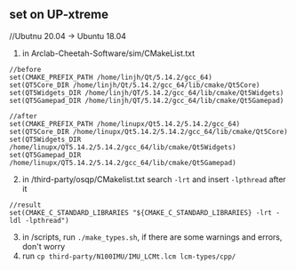 ## set on UP-xtreme
//Ubutnu 20.04 -> Ubuntu 18.04
1. in Arclab-Cheetah-Software/sim/CMakeList.txt


```
//before
set(CMAKE_PREFIX_PATH /home/linjh/Qt/5.14.2/gcc_64)
set(QT5Core_DIR /home/linjh/Qt/5.14.2/gcc_64/lib/cmake/Qt5Core)
set(QT5Widgets_DIR /home/linjh/QT/5.14.2/gcc_64/lib/cmake/Qt5Widgets)
set(QT5Gamepad_DIR /home/linjh/QT/5.14.2/gcc_64/lib/cmake/Qt5Gamepad)
```

```
//after
set(CMAKE_PREFIX_PATH /home/linupx/Qt5.14.2/5.14.2/gcc_64)
set(QT5Core_DIR /home/linupx/Qt5.14.2/5.14.2/gcc_64/lib/cmake/Qt5Core)
set(QT5Widgets_DIR /home/linupx/QT5.14.2/5.14.2/gcc_64/lib/cmake/Qt5Widgets)
set(QT5Gamepad_DIR /home/linupx/QT5.14.2/5.14.2/gcc_64/lib/cmake/Qt5Gamepad)
```

2. in /third-party/osqp/CMakelist.txt
search `-lrt` and insert `-lpthread` after it
```
//result
set(CMAKE_C_STANDARD_LIBRARIES "${CMAKE_C_STANDARD_LIBRARIES} -lrt -ldl -lpthread")
```

3. in /scripts, run `./make_types.sh`, if there are some warnings and errors, don't worry
4. run `cp third-party/N100IMU/IMU_LCMt.lcm lcm-types/cpp/`
